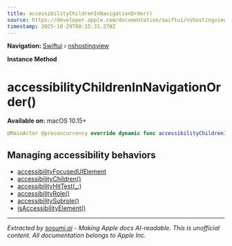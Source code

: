 ```yaml
---
title: accessibilityChildrenInNavigationOrder()
source: https://developer.apple.com/documentation/swiftui/nshostingview/accessibilitychildreninnavigationorder()
timestamp: 2025-10-29T00:15:31.270Z
---
```


**Navigation:** [Swiftui](/documentation/swiftui) › [nshostingview](/documentation/swiftui/nshostingview)

**Instance Method**

# accessibilityChildrenInNavigationOrder()

**Available on:** macOS 10.15+

```swift
@MainActor @preconcurrency override dynamic func accessibilityChildrenInNavigationOrder() -> [any NSAccessibilityElementProtocol]?
```

## Managing accessibility behaviors

- [accessibilityFocusedUIElement](/documentation/swiftui/nshostingview/accessibilityfocuseduielement)
- [accessibilityChildren()](/documentation/swiftui/nshostingview/accessibilitychildren())
- [accessibilityHitTest(_:)](/documentation/swiftui/nshostingview/accessibilityhittest(_:))
- [accessibilityRole()](/documentation/swiftui/nshostingview/accessibilityrole())
- [accessibilitySubrole()](/documentation/swiftui/nshostingview/accessibilitysubrole())
- [isAccessibilityElement()](/documentation/swiftui/nshostingview/isaccessibilityelement())

---

*Extracted by [sosumi.ai](https://sosumi.ai) - Making Apple docs AI-readable.*
*This is unofficial content. All documentation belongs to Apple Inc.*
